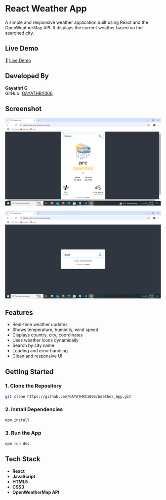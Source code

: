 # React Weather App 

A simple and responsive weather application built using React and the OpenWeatherMap API. It displays the current weather based on the searched city.

## Live Demo

🔗 [Live Demo](https://weather-app-sample-sigma.vercel.app/)  

## Developed By  
**Gayathri G**  
GitHub: [GAYATHRI1006](https://github.com/GAYATHRI1006)

## Screenshot

![Weather App Screenshot](weather1.png)

![Weather App Screenshot](weather2.png)

## Features

- Real-time weather updates  
- Shows temperature, humidity, wind speed  
- Displays country, city, coordinates  
- Uses weather icons dynamically  
- Search by city name  
- Loading and error handling  
- Clean and responsive UI  

## Getting Started

### 1. Clone the Repository

```bash
git clone https://github.com/GAYATHRI1006/Weather_App.git
```

### 2. Install Dependencies

```bash
npm install
```

### 3. Run the App

```bash
npm run dev
```

## Tech Stack

- **React**
- **JavaScript**
- **HTML5**
- **CSS3**          
- **OpenWeatherMap API**
